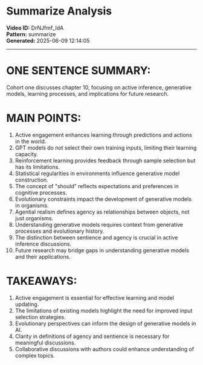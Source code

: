 # Summarize Analysis

**Video ID:** DrNJfmf_IdA  
**Pattern:** summarize  
**Generated:** 2025-06-09 12:14:05  

---

# ONE SENTENCE SUMMARY:
Cohort one discusses chapter 10, focusing on active inference, generative models, learning processes, and implications for future research.

# MAIN POINTS:
1. Active engagement enhances learning through predictions and actions in the world.
2. GPT models do not select their own training inputs, limiting their learning capacity.
3. Reinforcement learning provides feedback through sample selection but has its limitations.
4. Statistical regularities in environments influence generative model construction.
5. The concept of "should" reflects expectations and preferences in cognitive processes.
6. Evolutionary constraints impact the development of generative models in organisms.
7. Agential realism defines agency as relationships between objects, not just organisms.
8. Understanding generative models requires context from generative processes and evolutionary history.
9. The distinction between sentience and agency is crucial in active inference discussions.
10. Future research may bridge gaps in understanding generative models and their applications.

# TAKEAWAYS:
1. Active engagement is essential for effective learning and model updating.
2. The limitations of existing models highlight the need for improved input selection strategies.
3. Evolutionary perspectives can inform the design of generative models in AI.
4. Clarity in definitions of agency and sentience is necessary for meaningful discussions.
5. Collaborative discussions with authors could enhance understanding of complex topics.